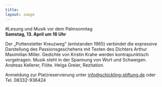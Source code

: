 ```yaml
---
title: 
layout: image
---
```


#Lesung und Musik vor dem Palmsonntag   
**Samstag, 13. April um 16 Uhr** 

  
Der „Pottenstetter Kreuzweg“ (entstanden 1965) verbindet die expressive Darstellung des Passionsgeschehens mit Texten des Dichters Arthur Maximilian Miller. Gedichte von Kristin Krahe werden kontrapunktisch vorgetragen. Musik steht in der Spannung von Wort und Schweigen. Andreas Kellerer, Flöte. Helga Greier, Rezitation.

Anmeldung zur Platzreservierung
unter info@schickling-stiftung.de
oder Tel. 08332-936424

